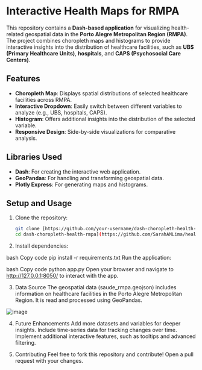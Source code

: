 # Interactive Health Maps for RMPA

This repository contains a **Dash-based application** for visualizing health-related geospatial data in the **Porto Alegre Metropolitan Region (RMPA)**. The project combines choropleth maps and histograms to provide interactive insights into the distribution of healthcare facilities, such as **UBS (Primary Healthcare Units)**, **hospitals**, and **CAPS (Psychosocial Care Centers)**.

## Features

- **Choropleth Map**: Displays spatial distributions of selected healthcare facilities across RMPA.
- **Interactive Dropdown**: Easily switch between different variables to analyze (e.g., UBS, hospitals, CAPS).
- **Histogram**: Offers additional insights into the distribution of the selected variable.
- **Responsive Design**: Side-by-side visualizations for comparative analysis.

## Libraries Used

- **Dash**: For creating the interactive web application.
- **GeoPandas**: For handling and transforming geospatial data.
- **Plotly Express**: For generating maps and histograms.

## Setup and Usage

1. Clone the repository:
   ```bash
   git clone [https://github.com/your-username/dash-choropleth-health-rmpa.git
   cd dash-choropleth-health-rmpa](https://github.com/SarahAMLima/health-maps-dash/new/main?filename=README.md)

2. Install dependencies:

bash
Copy code
pip install -r requirements.txt
Run the application:

bash
Copy code
python app.py
Open your browser and navigate to http://127.0.0.1:8050/ to interact with the app.

3. Data Source
The geospatial data (saude_rmpa.geojson) includes information on healthcare facilities in the Porto Alegre Metropolitan Region. It is read and processed using GeoPandas.

![image](https://github.com/user-attachments/assets/f9d5d9bc-dba3-401e-99a5-85002e4725ca)


4. Future Enhancements
Add more datasets and variables for deeper insights.
Include time-series data for tracking changes over time.
Implement additional interactive features, such as tooltips and advanced filtering.

5. Contributing
Feel free to fork this repository and contribute! Open a pull request with your changes.
